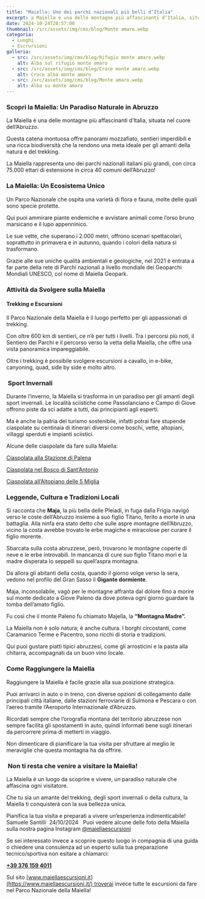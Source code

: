 ```yaml
---
title: "Maiella: Uno dei parchi nazionali più belli d’Italia"
excerpt: a Maiella è una delle montagne più affascinanti d’Italia, situata nel cuore dell’Abruzzo.  Questa catena montuosa offre panorami mozzafiato sentieri imperdibili
date: 2024-10-24T20:57:00
thumbnail: /src/assets/img/cms/blog/Monte amaro.webp
categoria:
  - Luoghi
  - Escrursioni
galleria:
  - src: /src/assets/img/cms/blog/Rifugio monte amaro.webp
    alt: Alba sul rifugio monte amaro
  - src: /src/assets/img/cms/blog/Croce monte amaro.webp
    alt: Croce alba monte amaro
  - src: /src/assets/img/cms/blog/Monte amaro.webp
    alt: Alba su monte amaro
---
```

### Scopri la Maiella: Un Paradiso Naturale in Abruzzo

La Maiella è una delle montagne più affascinanti d’Italia, situata nel cuore dell’Abruzzo.

Questa catena montuosa offre panorami mozzafiato, sentieri imperdibili e una ricca biodiversità che la rendono una meta ideale per gli amanti della natura e del trekking.

La Maiella rappresenta uno dei parchi nazionali italiani più grandi, con circa 75.000 ettari di estensione in circa 40 comuni dell’Abruzzo!

### La Maiella: Un Ecosistema Unico

Un Parco Nazionale che ospita una varietà di flora e fauna, molte delle quali sono specie protette.

Qui puoi ammirare piante endemiche e avvistare animali come l’orso bruno marsicano e il lupo appenninico.

Le sue vette, che superano i 2.000 metri, offrono scenari spettacolari, soprattutto in primavera e in autunno, quando i colori della natura si trasformano.

Grazie alle sue uniche qualità ambientali e geologiche, nel 2021 è entrata a far parte della rete di Parchi nazionali a livello mondiale dei Geoparchi Mondiali UNESCO, col nome di Maiella Geopark.

### Attività da Svolgere sulla Maiella

#### **Trekking e Escursioni**

Il Parco Nazionale della Maiella è il luogo perfetto per gli appassionati di trekking.

Con oltre 600 km di sentieri, ce n’è per tutti i livelli. Tra i percorsi più noti, il Sentiero dei Parchi e il percorso verso la vetta della Maiella, che offre una vista panoramica impareggiabile.

Oltre i trekking è possibile svolgere escursioni a cavallo, in e-bike, canyoning, quad, side by side e molto altro.

###  Sport Invernali

Durante l’inverno, la Maiella si trasforma in un paradiso per gli amanti degli sport invernali. Le località sciistiche come Passolanciano e Campo di Giove offrono piste da sci adatte a tutti, dai principianti agli esperti.

Ma è anche la patria del turismo sostenibile, infatti potrai fare stupende ciaspolate su centinaia di itinerari diversi come boschi, vette, altopiani, villaggi sperduti e impianti sciistici.

Alcune delle ciaspolate da fare sulla Maiella:

[Ciaspolata alla Stazione di Palena](https://www.maiellaescursioni.it/tour-item/ciaspolata-a-palena-ch-quarto-di-santa-chiara/)

[Ciaspolata nel Bosco di Sant’Antonio](https://www.maiellaescursioni.it/tour-item/pescocostanzo-aq-ciaspolata-al-bosco-di-sant-antonio/)

[Ciaspolata all’Altopiano delle 5 Miglia](https://www.maiellaescursioni.it/tour-item/ciaspolata-a-roccaraso-aq-l-altopiano-delle-5-miglia/)
 

### Leggende, Cultura e Tradizioni Locali

Si racconta che **Maja**, la più bella delle Pleiadi, in fuga dalla Frigia navigò verso le coste dell’Abruzzo insieme a suo figlio Titano, ferito a morte in una battaglia.
Alla ninfa era stato detto che sulle aspre montagne dell’Abruzzo, vicino la costa avrebbe trovato le erbe magiche e miracolose per curare il figlio morente.

Sbarcata sulla costa abruzzese, però, trovarono le montagne coperte di neve e le erbe introvabili.
In mancanza di cure suo figlio Titano morì e la madre disperata lo seppellì su quell’aspra montagna.

Da allora gli abitanti della costa, quando il giorno volge verso la sera, vedono nel profilo del Gran Sasso il **Gigante dormiente**.

Maja, inconsolabile, vagò per le montagne affranta dal dolore fino a morire sul monte dedicato a Giove Paleno da dove poteva ogni giorno guardare la tomba dell’amato figlio.

Fu così che il monte Paleno fu chiamato Majella, la **“Montagna Madre”.**

La Maiella non è solo natura; è anche cultura. I borghi circostanti, come Caramanico Terme e Pacentro, sono ricchi di storia e tradizioni.

Qui puoi gustare piatti tipici abruzzesi, come gli arrosticini e la pasta alla chitarra, accompagnati da un buon vino locale.
 

### Come Raggiungere la Maiella

Raggiungere la Maiella è facile grazie alla sua posizione strategica.

Puoi arrivarci in auto o in treno, con diverse opzioni di collegamento dalle principali città italiane, dalle stazioni ferroviarie di Sulmona e Pescara o con l’aereo tramite l’Aeroporto Internazionale d’Abruzzo.

Ricordati sempre che l’orografia montana del territorio abruzzese non sempre facilita gli spostamenti in auto, quindi informati bene sugli itinerari da percorrere prima di metterti in viaggio.

Non dimenticare di pianificare la tua visita per sfruttare al meglio le meraviglie che questa montagna ha da offrire.

###  Non ti resta che venire a visitare la Maiella!

La Maiella è un luogo da scoprire e vivere, un paradiso naturale che affascina ogni visitatore.

Che tu sia un amante del trekking, degli sport invernali o della cultura, la Maiella ti conquisterà con la sua bellezza unica.

Pianifica la tua visita e preparati a vivere un’esperienza indimenticabile!
 
Samuele Santilli  24/10/2024
 
Puoi vedere alcune delle foto della Maiella sulla nostra pagina Instagram [@maiellaescursioni](https://www.instagram.com/maiellaescursioni/)

Se sei interessato invece a scoprire questo luogo in compagnia di una guida o chiedere una consulenza ad un esperto sulla tua preparazione tecnico/sportiva non esitare a chiamarci:

**[+39 376 159 4011](tel:+393761594011)**

Sul sito [www.maiellaescursioni.it](https://www.maiellaescursioni.it/) troverai invece tutte le escursioni da fare nel Parco Nazionale della Maiella!
